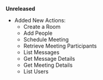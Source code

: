 **Unreleased**
* Added New Actions:
  * Create a Room
  * Add People
  * Schedule Meeting
  * Retrieve Meeting Participants
  * List Messages
  * Get Message Details
  * Get Meeting Details
  * List Users
